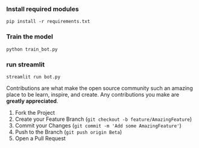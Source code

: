 ### Install required modules
```
pip install -r requirements.txt
```

### Train the model
```
python train_bot.py
```

### run streamlit
```
streamlit run bot.py
```

Contributions are what make the open source community such an amazing place to be learn, inspire, and create. Any contributions you make are **greatly appreciated**.

1. Fork the Project
2. Create your Feature Branch (`git checkout -b feature/AmazingFeature`)
3. Commit your Changes (`git commit -m 'Add some AmazingFeature'`)
4. Push to the Branch (`git push origin Beta`)
5. Open a Pull Request
